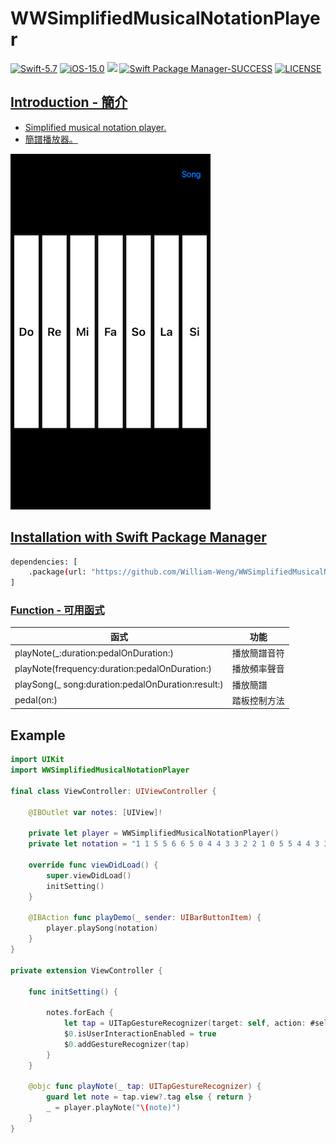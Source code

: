 # WWSimplifiedMusicalNotationPlayer

[![Swift-5.7](https://img.shields.io/badge/Swift-5.7-orange.svg?style=flat)](https://developer.apple.com/swift/) [![iOS-15.0](https://img.shields.io/badge/iOS-15.0-pink.svg?style=flat)](https://developer.apple.com/swift/) ![](https://img.shields.io/github/v/tag/William-Weng/WWSimplifiedMusicalNotationPlayer) [![Swift Package Manager-SUCCESS](https://img.shields.io/badge/Swift_Package_Manager-SUCCESS-blue.svg?style=flat)](https://developer.apple.com/swift/) [![LICENSE](https://img.shields.io/badge/LICENSE-MIT-yellow.svg?style=flat)](https://developer.apple.com/swift/)

## [Introduction - 簡介](https://swiftpackageindex.com/William-Weng)
- [Simplified musical notation player.](https://medium.com/彼得潘的-swift-ios-app-開發問題解答集/使用-ai-製作的-simplepianosynthesizer-彈鋼琴-4657a94e14a1)
- [簡譜播放器。](https://william-weng.github.io/2025/01/eop簡譜大師讓我們一起成為大師吧/)

![](./Example.png)

## [Installation with Swift Package Manager](https://medium.com/彼得潘的-swift-ios-app-開發問題解答集/使用-spm-安裝第三方套件-xcode-11-新功能-2c4ffcf85b4b)

```bash
dependencies: [
    .package(url: "https://github.com/William-Weng/WWSimplifiedMusicalNotationPlayer.git", .upToNextMajor(from: "1.0.1"))
]
```

### [Function - 可用函式](https://ezgif.com/video-to-webp)
|函式|功能|
|-|-|
|playNote(_:duration:pedalOnDuration:)|播放簡譜音符|
|playNote(frequency:duration:pedalOnDuration:)|播放頻率聲音|
|playSong(_ song:duration:pedalOnDuration:result:)|播放簡譜|
|pedal(on:)|踏板控制方法|

## Example
```swift
import UIKit
import WWSimplifiedMusicalNotationPlayer

final class ViewController: UIViewController {
    
    @IBOutlet var notes: [UIView]!
    
    private let player = WWSimplifiedMusicalNotationPlayer()
    private let notation = "1 1 5 5 6 6 5 0 4 4 3 3 2 2 1 0 5 5 4 4 3 3 2 0 5 5 4 4 3 3 2 0 1 1 5 5 6 6 5 0 4 4 3 3 2 2 1~"
    
    override func viewDidLoad() {
        super.viewDidLoad()
        initSetting()
    }
    
    @IBAction func playDemo(_ sender: UIBarButtonItem) {
        player.playSong(notation)
    }
}

private extension ViewController {
    
    func initSetting() {
                
        notes.forEach {
            let tap = UITapGestureRecognizer(target: self, action: #selector(playNote))
            $0.isUserInteractionEnabled = true
            $0.addGestureRecognizer(tap)
        }
    }
    
    @objc func playNote(_ tap: UITapGestureRecognizer) {
        guard let note = tap.view?.tag else { return }
        _ = player.playNote("\(note)")
    }
}
```
